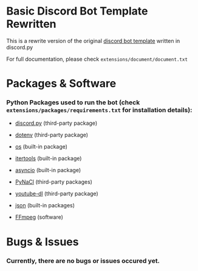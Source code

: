 # Basic Discord Bot Template Rewritten

This is a rewrite version of the original [discord bot template](https://github.com/Bennett-Tabasco/basic-discord-bot-template) written in discord.py

For full documentation, please check `extensions/document/document.txt`
# Packages & Software

### Python Packages used to run the bot (check `extensions/packages/requirements.txt` for installation details):

* [discord.py](https://discordpy.readthedocs.io/en/latest/index.html) (third-party package)
* [dotenv](https://pypi.org/project/python-dotenv/) (third-party package)
* [os](https://www.geeksforgeeks.org/os-module-python-examples/) (built-in package)
* [itertools](https://docs.python.org/3/library/itertools.html) (built-in package)
* [asyncio](https://docs.python.org/3/library/asyncio.html) (built-in package)
* [PyNaCl](https://pypi.org/project/PyNaCl/) (third-party packages)
* [youtube-dl](https://pypi.org/project/youtube_dl/) (third-party package)
* [json](https://docs.python.org/3/library/json.html) (built-in packages)

* [FFmpeg](https://www.ffmpeg.org/download.html#build-windows) (software)
# Bugs & Issues
### Currently, there are no bugs or issues occured yet.
<br>

